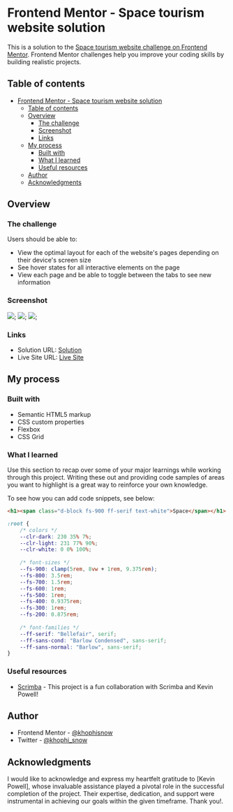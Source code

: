 # Frontend Mentor - Space tourism website solution

This is a solution to the [Space tourism website challenge on Frontend Mentor](https://www.frontendmentor.io/challenges/space-tourism-multipage-website-gRWj1URZ3). Frontend Mentor challenges help you improve your coding skills by building realistic projects.

## Table of contents

- [Frontend Mentor - Space tourism website solution](#frontend-mentor---space-tourism-website-solution)
  - [Table of contents](#table-of-contents)
  - [Overview](#overview)
    - [The challenge](#the-challenge)
    - [Screenshot](#screenshot)
    - [Links](#links)
  - [My process](#my-process)
    - [Built with](#built-with)
    - [What I learned](#what-i-learned)
    - [Useful resources](#useful-resources)
  - [Author](#author)
  - [Acknowledgments](#acknowledgments)

## Overview

### The challenge

Users should be able to:

- View the optimal layout for each of the website's pages depending on their device's screen size
- See hover states for all interactive elements on the page
- View each page and be able to toggle between the tabs to see new information

### Screenshot

![](../screenshot/screenshot.png);
![](../screenshot/tablet-screenshot.png);
![](../screenshot/mobile-screenshot.png);

### Links

- Solution URL: [Solution]()
- Live Site URL: [Live Site]()

## My process

### Built with

- Semantic HTML5 markup
- CSS custom properties
- Flexbox
- CSS Grid

### What I learned

Use this section to recap over some of your major learnings while working through this project. Writing these out and providing code samples of areas you want to highlight is a great way to reinforce your own knowledge.

To see how you can add code snippets, see below:

```html
<h1><span class="d-block fs-900 ff-serif text-white">Space</span></h1>
```

```css
:root {
    /* colors */
    --clr-dark: 230 35% 7%;
    --clr-light: 231 77% 90%;
    --clr-white: 0 0% 100%;
    
    /* font-sizes */
    --fs-900: clamp(5rem, 8vw + 1rem, 9.375rem);
    --fs-800: 3.5rem;
    --fs-700: 1.5rem;
    --fs-600: 1rem;
    --fs-500: 1rem;
    --fs-400: 0.9375rem;
    --fs-300: 1rem;
    --fs-200: 0.875rem;
    
    /* font-families */
    --ff-serif: "Bellefair", serif;
    --ff-sans-cond: "Barlow Condensed", sans-serif;
    --ff-sans-normal: "Barlow", sans-serif;
}
```

### Useful resources

- [Scrimba](https://scrimba.com/) - This project is a fun collaboration with Scrimba and Kevin Powell!

## Author

- Frontend Mentor - [@khophisnow](https://www.frontendmentor.io/profile/khophisnow)
- Twitter - [@khophi_snow](https://www.twitter.com/khophi_snow)

## Acknowledgments

I would like to acknowledge and express my heartfelt gratitude to [Kevin Powell], whose invaluable assistance played a pivotal role in the successful completion of the project. Their expertise, dedication, and support were instrumental in achieving our goals within the given timeframe. Thank you!.
